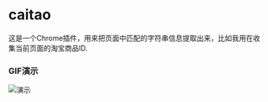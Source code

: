 # caitao

这是一个Chrome插件，用来把页面中匹配的字符串信息提取出来，比如我用在收集当前页面的淘宝商品ID.

### GIF演示

![演示](https://github.com/charlescui/caitao/raw/master/images/caitao.gif)
